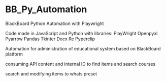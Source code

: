 # BB_Py_Automation

BlackBoard Python Automation with Playwright

Code made in JavaScript and Python with libraries: 
PlayWright
Openpyxl
Pyarrow
Pandas
Tkinter
Docx
Re
Pyperclip

Automation for administration of educational system based on BlackBoard platform

consuming API content and internal ID to find items and search courses

search and modifying items to whats preset
